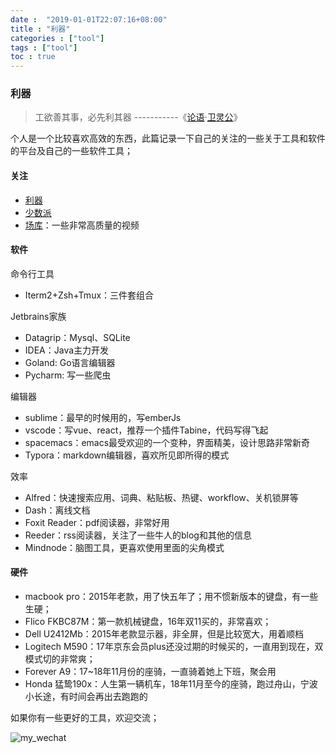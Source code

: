 ```yaml
---
date :  "2019-01-01T22:07:16+08:00" 
title : "利器" 
categories : ["tool"] 
tags : ["tool"] 
toc : true
---
```


### 利器

> 工欲善其事，必先利其器    -----------《[论语](https://baike.baidu.com/item/论语/372830)·[卫灵公](https://baike.baidu.com/item/卫灵公/7604791)》

个人是一个比较喜欢高效的东西，此篇记录一下自己的关注的一些关于工具和软件的平台及自己的一些软件工具；

#### 关注
- [利器](http://liqi.io)
- [少数派](https://sspai.com/)
- [场库](https://www.vmovier.com/)：一些非常高质量的视频

#### 软件

命令行工具

- Iterm2+Zsh+Tmux：三件套组合

Jetbrains家族

- Datagrip：Mysql、SQLite
- IDEA：Java主力开发
- Goland: Go语言编辑器
- Pycharm: 写一些爬虫

编辑器

- sublime：最早的时候用的，写emberJs
- vscode：写vue、react，推荐一个插件Tabine，代码写得飞起
- spacemacs：emacs最受欢迎的一个变种，界面精美，设计思路非常新奇
- Typora：markdown编辑器，喜欢所见即所得的模式

效率

- Alfred：快速搜索应用、词典、粘贴板、热键、workflow、关机锁屏等
- Dash：离线文档
- Foxit Reader：pdf阅读器，非常好用
- Reeder：rss阅读器，关注了一些牛人的blog和其他的信息
- Mindnode：脑图工具，更喜欢使用里面的尖角模式

#### 硬件

- macbook pro：2015年老款，用了快五年了；用不惯新版本的键盘，有一些生硬；
- Flico FKBC87M：第一款机械键盘，16年双11买的，非常喜欢；
- Dell U2412Mb：2015年老款显示器，非全屏，但是比较宽大，用着顺档
- Logitech M590：17年京东会员plus还没过期的时候买的，一直用到现在，双模式切的非常爽；
- Forever A9：17~18年11月份的座骑，一直骑着她上下班，聚会用
- Honda 猛鸷190x：人生第一辆机车，18年11月至今的座骑，跑过舟山，宁波小长途，有时间会再出去跑跑的



如果你有一些更好的工具，欢迎交流；

![my_wechat](/img/my_wechat.jpg)






